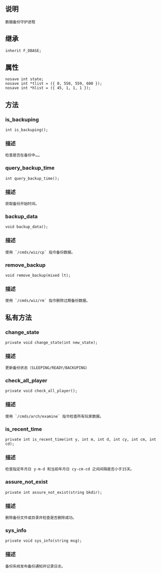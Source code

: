 ## 说明

    数据备份守护进程

## 继承

    inherit F_DBASE;

## 属性

    nosave int state;
    nosave int *tlist = ({ 0, 550, 559, 600 });
    nosave int *hlist = ({ 45, 1, 1, 1 });


## 方法

### is_backuping

    int is_backuping();

### 描述

    检查是否在备份中……

### query_backup_time

    int query_backup_time();

### 描述

    获取备份开始时间。

### backup_data

    void backup_data();

### 描述

    使用 `/cmds/wiz/cp` 指令备份数据。

### remove_backup

    void remove_backup(mixed lt);

### 描述

    使用 `/cmds/wiz/rm` 指令删除过期备份数据。

## 私有方法

### change_state

    private void change_state(int new_state);

### 描述

    更新备份状态（SLEEPING/READY/BACKUPING）

### check_all_player

    private void check_all_player();

### 描述

    使用 `/cmds/arch/examine` 指令检查所有玩家数据。

### is_recent_time

    private int is_recent_time(int y, int m, int d, int cy, int cm, int cd);

### 描述

    检查指定年月日 y-m-d 和当前年月日 cy-cm-cd 之间间隔是否小于15天。

### assure_not_exist

    private int assure_not_exist(string bkdir);

### 描述

    删除备份文件或目录并检查是否删除成功。

### sys_info

    private void sys_info(string msg);

### 描述

    备份系统发布备份通知并记录日志。
